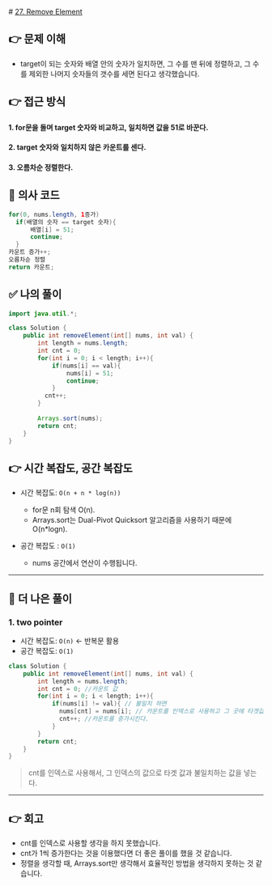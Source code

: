 ​# [27. Remove Element](https://leetcode.com/problems/remove-element/description/)
## 👉 문제 이해
- target이 되는 숫자와 배열 안의 숫자가 일치하면, 그 수를 맨 뒤에 정렬하고, 그 수를 제외한 나머지 숫자들의 갯수를 세면 된다고 생각했습니다.
## 👉 접근 방식

#### 1. for문을 돌며 target 숫자와 비교하고, 일치하면 값을 51로 바꾼다.
#### 2. target 숫자와 일치하지 않은 카운트를 센다.
#### 3. 오름차순 정렬한다.

## 📌 의사 코드
```java
for(0, nums.length, 1증가)
  if(배열의 숫자 == target 숫자){
      배열[i] = 51;
      continue;
  }
카운트 증가++;
오름차순 정렬
return 카운트;
```
## ✅ 나의 풀이
```java
import java.util.*;

class Solution {
    public int removeElement(int[] nums, int val) {
        int length = nums.length;
        int cnt = 0;
        for(int i = 0; i < length; i++){
            if(nums[i] == val){
                nums[i] = 51;
                continue;
            }
          cnt++;
        }
        
        Arrays.sort(nums);
        return cnt;
    }
}
```

## 👉 시간 복잡도, 공간 복잡도
- 시간 복잡도: `O(n + n * log(n))`
  - for문 n회 탐색 O(n).   
  - Arrays.sort는 Dual-Pivot Quicksort 알고리즘을 사용하기 때문에 O(n*logn).
  
- 공간 복잡도 : `O(1)`
  - nums 공간에서 연산이 수행됩니다.
 
---
## 📖 더 나은 풀이
### 1. two pointer
- 시간 복잡도: `O(n)`  <- 반복문 활용
- 공간 복잡도: `O(1)`
```java
class Solution {
    public int removeElement(int[] nums, int val) {
        int length = nums.length;
        int cnt = 0; //카운트 값
        for(int i = 0; i < length; i++){
            if(nums[i] != val){ // 불일치 하면
              nums[cnt] = nums[i]; // 카운트를 인덱스로 사용하고 그 곳에 타겟값과 다른 값을 넣는다. 이렇게 되면 자연스럽게 정렬이 된다.
              cnt++; //카운트를 증가시킨다.
            }
        }
        return cnt;
    }
}
```
> cnt를 인덱스로 사용해서, 그 인덱스의 값으로 타겟 값과 불일치하는 값을 넣는다.

---
## 👉 회고
- cnt를 인덱스로 사용할 생각을 하지 못했습니다.
- cnt가 1씩 증가한다는 것을 이용했다면 더 좋은 풀이를 했을 것 같습니다.
- 정렬을 생각할 때, Arrays.sort만 생각해서 효율적인 방법을 생각하지 못하는 것 같습니다.
